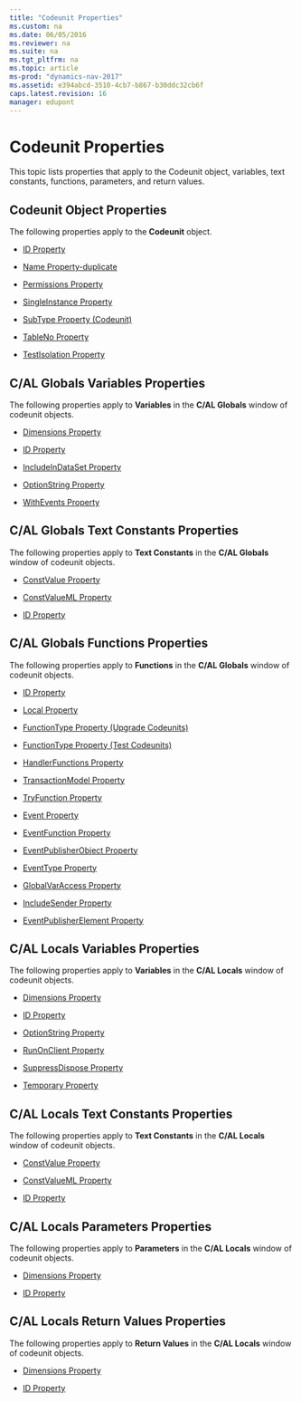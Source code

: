```yaml
---
title: "Codeunit Properties"
ms.custom: na
ms.date: 06/05/2016
ms.reviewer: na
ms.suite: na
ms.tgt_pltfrm: na
ms.topic: article
ms-prod: "dynamics-nav-2017"
ms.assetid: e394abcd-3510-4cb7-b867-b30ddc32cb6f
caps.latest.revision: 16
manager: edupont
---
```

# Codeunit Properties
This topic lists properties that apply to the Codeunit object, variables, text constants, functions, parameters, and return values.  
  
## Codeunit Object Properties  
 The following properties apply to the **Codeunit** object.  
  
-   [ID Property](ID-Property.md)  
  
-   [Name Property-duplicate](Name-Property-duplicate.md)  
  
-   [Permissions Property](Permissions-Property.md)  
  
-   [SingleInstance Property](SingleInstance-Property.md)  
  
-   [SubType Property \(Codeunit\)](SubType-Property--Codeunit-.md)  
  
-   [TableNo Property](TableNo-Property.md)  
  
-   [TestIsolation Property](TestIsolation-Property.md)  
  
## C/AL Globals Variables Properties  
 The following properties apply to **Variables** in the **C/AL Globals** window of codeunit objects.  
  
-   [Dimensions Property](Dimensions-Property.md)  
  
-   [ID Property](ID-Property.md)  
  
-   [IncludeInDataSet Property](IncludeInDataSet-Property.md)  
  
-   [OptionString Property](OptionString-Property.md)  
  
-   [WithEvents Property](WithEvents-Property.md)  
  
## C/AL Globals Text Constants Properties  
 The following properties apply to **Text Constants** in the **C/AL Globals** window of codeunit objects.  
  
-   [ConstValue Property](ConstValue-Property.md)  
  
-   [ConstValueML Property](ConstValueML-Property.md)  
  
-   [ID Property](ID-Property.md)  
  
## C/AL Globals Functions Properties  
 The following properties apply to **Functions** in the **C/AL Globals** window of codeunit objects.  
  
-   [ID Property](ID-Property.md)  
  
-   [Local Property](Local-Property.md)  
  
-   [FunctionType Property \(Upgrade Codeunits\)](FunctionType-Property--Upgrade-Codeunits-.md)  
  
-   [FunctionType Property \(Test Codeunits\)](FunctionType-Property--Test-Codeunits-.md)  
  
-   [HandlerFunctions Property](HandlerFunctions-Property.md)  
  
-   [TransactionModel Property](TransactionModel-Property.md)  
  
-   [TryFunction Property](TryFunction-Property.md)  
  
-   [Event Property](Event-Property.md)  
  
-   [EventFunction Property](EventFunction-Property.md)  
  
-   [EventPublisherObject Property](EventPublisherObject-Property.md)  
  
-   [EventType Property](EventType-Property.md)  
  
-   [GlobalVarAccess Property](GlobalVarAccess-Property.md)  
  
-   [IncludeSender Property](IncludeSender-Property.md)  
  
-   [EventPublisherElement Property](EventPublisherElement-Property.md)  
  
## C/AL Locals Variables Properties  
 The following properties apply to **Variables** in the **C/AL Locals** window of codeunit objects.  
  
-   [Dimensions Property](Dimensions-Property.md)  
  
-   [ID Property](ID-Property.md)  
  
-   [OptionString Property](OptionString-Property.md)  
  
-   [RunOnClient Property](RunOnClient-Property.md)  
  
-   [SuppressDispose Property](SuppressDispose-Property.md)  
  
-   [Temporary Property](Temporary-Property.md)  
  
## C/AL Locals Text Constants Properties  
 The following properties apply to **Text Constants** in the **C/AL Locals** window of codeunit objects.  
  
-   [ConstValue Property](ConstValue-Property.md)  
  
-   [ConstValueML Property](ConstValueML-Property.md)  
  
-   [ID Property](ID-Property.md)  
  
## C/AL Locals Parameters Properties  
 The following properties apply to **Parameters** in the **C/AL Locals** window of codeunit objects.  
  
-   [Dimensions Property](Dimensions-Property.md)  
  
-   [ID Property](ID-Property.md)  
  
## C/AL Locals Return Values Properties  
 The following properties apply to **Return Values** in the **C/AL Locals** window of codeunit objects.  
  
-   [Dimensions Property](Dimensions-Property.md)  
  
-   [ID Property](ID-Property.md)